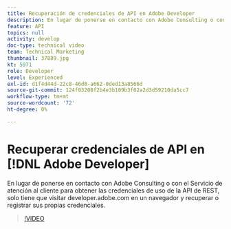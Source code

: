 ```yaml
---
title: Recuperación de credenciales de API en Adobe Developer
description: En lugar de ponerse en contacto con Adobe Consulting o con el Servicio de atención al cliente para obtener las credenciales de uso de la API de REST, solo tiene que visitar developer.adobe.com en un navegador y recuperar o registrar sus propias credenciales.
feature: API
topics: null
activity: develop
doc-type: technical video
team: Technical Marketing
thumbnail: 37889.jpg
kt: 5971
role: Developer
level: Experienced
exl-id: d1f4d44d-22c8-46d8-a662-0ded13a8566d
source-git-commit: 124f03208f2b4e3b109b3f02a2d3d59210da5cc7
workflow-type: tm+mt
source-wordcount: '72'
ht-degree: 0%

---
```


# Recuperar credenciales de API en [!DNL Adobe Developer]

En lugar de ponerse en contacto con Adobe Consulting o con el Servicio de atención al cliente para obtener las credenciales de uso de la API de REST, solo tiene que visitar developer.adobe.com en un navegador y recuperar o registrar sus propias credenciales.

>[!VIDEO](https://video.tv.adobe.com/v/37889/?quality=12&learn=on)
